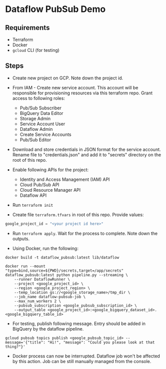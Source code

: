 # Dataflow PubSub Demo

## Requirements

- Terraform
- Docker
- `gcloud` CLI (for testing)

## Steps

- Create new project on GCP. Note down the project id.
- From IAM - Create new service account. This account will be responsible for provisioning resources
  via this terraform repo. Grant access to following roles:
    - Pub/Sub Subscriber
    - BigQuery Data Editor
    - Storage Admin
    - Service Account User
    - Dataflow Admin
    - Create Service Accounts
    - Pub/Sub Editor
- Download and store credentials in JSON format for the service account. Rename file to "credentials.json" and add it to "secrets" directory on the
  root of this repo.
- Enable following APIs for the project:
    - Identity and Access Management (IAM) API
    - Cloud Pub/Sub API
    - Cloud Resource Manager API
    - Dataflow API

- Run `terraform init`
- Create file `terraform.tfvars` in root of this repo. Provide values:

```terraform
google_project_id = "<your project id here>"
```

- Run `terraform apply`. Wait for the process to complete. Note down the outputs.

- Using Docker, run the following:

```shell
docker build -t dataflow_pubsub:latest lib/dataflow

docker run --mount "type=bind,source=${PWD}/secrets,target=/app/secrets" dataflow_pubsub:latest python pipeline.py --streaming \
    --runner DataflowRunner \
    --project <google_project_id> \
    --region <google_project_region> \
    --temp_location gs://<google_storage_name>/tmp_dir \
    --job_name dataflow-pubsub-job \
    --max_num_workers 2 \
    --pubsub_subscription <google_pubsub_subscription_id> \
    --output_table <google_project_id>:<google_bigquery_dataset_id>.<google_bigquery_table_id>
```

- For testing, publish following message. Entry should be added in BigQuery by the dataflow pipeline.

```shell
gcloud pubsub topics publish <google_pubsub_topic_id> --message='{"title": "Hi!", "message": "Could you please look at that thing?"}'
```

- Docker process can now be interrupted. Dataflow job won't be affected by this action. Job can be still manually managed from the console.

